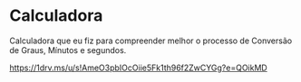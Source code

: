 # Calculadora
Calculadora que eu fiz para compreender melhor o processo de Conversão de Graus, Mínutos e segundos.

https://1drv.ms/u/s!AmeO3pbIOcOiie5Fk1th96f2ZwCYGg?e=QOikMD
